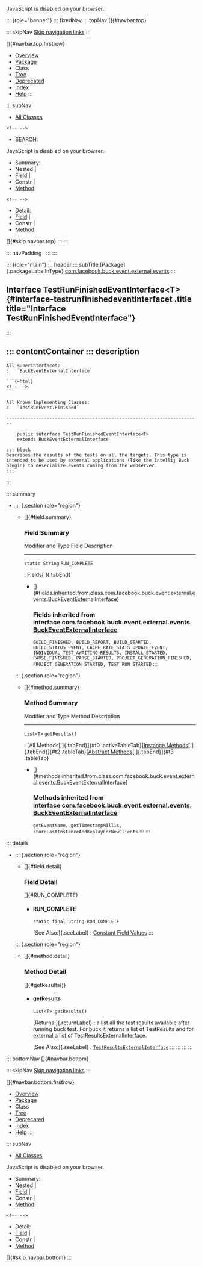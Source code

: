 <div>

JavaScript is disabled on your browser.

</div>

::: {role="banner"}
::: fixedNav
::: topNav
[]{#navbar.top}

::: skipNav
[Skip navigation links](#skip.navbar.top "Skip navigation links")
:::

[]{#navbar.top.firstrow}

-   [Overview](../../../../../../index.html)
-   [Package](package-summary.html)
-   Class
-   [Tree](package-tree.html)
-   [Deprecated](../../../../../../deprecated-list.html)
-   [Index](../../../../../../index-all.html)
-   [Help](../../../../../../help-doc.html)
:::

::: subNav
-   [All Classes](../../../../../../allclasses.html)

```{=html}
<!-- -->
```
-   SEARCH:

<div>

<div>

JavaScript is disabled on your browser.

</div>

</div>

<div>

-   Summary: 
-   Nested \| 
-   [Field](#field.summary) \| 
-   Constr \| 
-   [Method](#method.summary)

```{=html}
<!-- -->
```
-   Detail: 
-   [Field](#field.detail) \| 
-   Constr \| 
-   [Method](#method.detail)

</div>

[]{#skip.navbar.top}
:::
:::

::: navPadding
 
:::
:::

::: {role="main"}
::: header
::: subTitle
[Package]{.packageLabelInType} [com.facebook.buck.event.external.events](package-summary.html)
:::

## Interface TestRunFinishedEventInterface\<T\> {#interface-testrunfinishedeventinterfacet .title title="Interface TestRunFinishedEventInterface"}
:::

::: contentContainer
::: description
-   

    All Superinterfaces:
    :   `BuckEventExternalInterface`

    ```{=html}
    <!-- -->
    ```

    All Known Implementing Classes:
    :   `TestRunEvent.Finished`

    ------------------------------------------------------------------------

        public interface TestRunFinishedEventInterface<T>
        extends BuckEventExternalInterface

    ::: block
    Describes the results of the tests on all the targets. This type is
    intended to be used by external applications (like the Intellij Buck
    plugin) to deserialize events coming from the webserver.
    :::
:::

::: summary
-   ::: {.section role="region"}
    -   []{#field.summary}

        ### Field Summary

          Modifier and Type   Field            Description
          ------------------- ---------------- -------------
          `static String`     `RUN_COMPLETE`    

          : Fields[ ]{.tabEnd}

        -   []{#fields.inherited.from.class.com.facebook.buck.event.external.events.BuckEventExternalInterface}

            ### Fields inherited from interface com.facebook.buck.event.external.events.[BuckEventExternalInterface](BuckEventExternalInterface.html "interface in com.facebook.buck.event.external.events")

            `BUILD_FINISHED, BUILD_REPORT, BUILD_STARTED, BUILD_STATUS_EVENT, CACHE_RATE_STATS_UPDATE_EVENT, INDIVIDUAL_TEST_AWAITING_RESULTS, INSTALL_STARTED, PARSE_FINISHED, PARSE_STARTED, PROJECT_GENERATION_FINISHED, PROJECT_GENERATION_STARTED, TEST_RUN_STARTED`
    :::

    ::: {.section role="region"}
    -   []{#method.summary}

        ### Method Summary

          Modifier and Type   Method           Description
          ------------------- ---------------- -------------
          `List<T>`           `getResults()`    

          : [All Methods[ ]{.tabEnd}]{#t0 .activeTableTab}[[Instance
          Methods](javascript:show(2);)[ ]{.tabEnd}]{#t2
          .tableTab}[[Abstract
          Methods](javascript:show(4);)[ ]{.tabEnd}]{#t3 .tableTab}

        -   []{#methods.inherited.from.class.com.facebook.buck.event.external.events.BuckEventExternalInterface}

            ### Methods inherited from interface com.facebook.buck.event.external.events.[BuckEventExternalInterface](BuckEventExternalInterface.html "interface in com.facebook.buck.event.external.events")

            `getEventName, getTimestampMillis, storeLastInstanceAndReplayForNewClients`
    :::
:::

::: details
-   ::: {.section role="region"}
    -   []{#field.detail}

        ### Field Detail

        []{#RUN_COMPLETE}

        -   #### RUN_COMPLETE

                static final String RUN_COMPLETE

            [See Also:]{.seeLabel}
            :   [Constant Field
                Values](../../../../../../constant-values.html#com.facebook.buck.event.external.events.TestRunFinishedEventInterface.RUN_COMPLETE)
    :::

    ::: {.section role="region"}
    -   []{#method.detail}

        ### Method Detail

        []{#getResults()}

        -   #### getResults

            ``` methodSignature
            List<T> getResults()
            ```

            [Returns:]{.returnLabel}
            :   a list all the test results available after running buck
                test. For buck it returns a list of TestResults and for
                external a list of TestResultsExternalInterface.

            [See Also:]{.seeLabel}
            :   [`TestResultsExternalInterface`](../elements/TestResultsExternalInterface.html "interface in com.facebook.buck.event.external.elements")
    :::
:::
:::
:::

::: bottomNav
[]{#navbar.bottom}

::: skipNav
[Skip navigation links](#skip.navbar.bottom "Skip navigation links")
:::

[]{#navbar.bottom.firstrow}

-   [Overview](../../../../../../index.html)
-   [Package](package-summary.html)
-   Class
-   [Tree](package-tree.html)
-   [Deprecated](../../../../../../deprecated-list.html)
-   [Index](../../../../../../index-all.html)
-   [Help](../../../../../../help-doc.html)
:::

::: subNav
-   [All Classes](../../../../../../allclasses.html)

<div>

<div>

JavaScript is disabled on your browser.

</div>

</div>

<div>

-   Summary: 
-   Nested \| 
-   [Field](#field.summary) \| 
-   Constr \| 
-   [Method](#method.summary)

```{=html}
<!-- -->
```
-   Detail: 
-   [Field](#field.detail) \| 
-   Constr \| 
-   [Method](#method.detail)

</div>

[]{#skip.navbar.bottom}
:::
